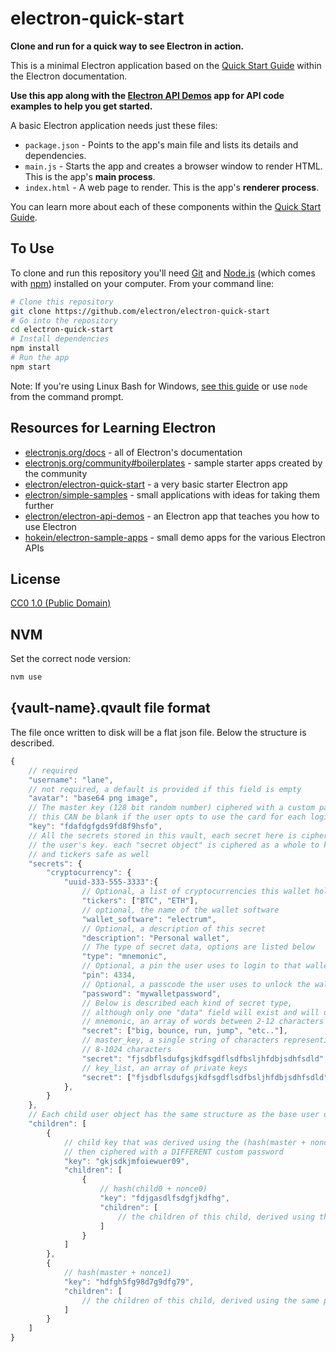 # electron-quick-start

**Clone and run for a quick way to see Electron in action.**

This is a minimal Electron application based on the [Quick Start Guide](https://electronjs.org/docs/tutorial/quick-start) within the Electron documentation.

**Use this app along with the [Electron API Demos](https://electronjs.org/#get-started) app for API code examples to help you get started.**

A basic Electron application needs just these files:

- `package.json` - Points to the app's main file and lists its details and dependencies.
- `main.js` - Starts the app and creates a browser window to render HTML. This is the app's **main process**.
- `index.html` - A web page to render. This is the app's **renderer process**.

You can learn more about each of these components within the [Quick Start Guide](https://electronjs.org/docs/tutorial/quick-start).

## To Use

To clone and run this repository you'll need [Git](https://git-scm.com) and [Node.js](https://nodejs.org/en/download/) (which comes with [npm](http://npmjs.com)) installed on your computer. From your command line:

```bash
# Clone this repository
git clone https://github.com/electron/electron-quick-start
# Go into the repository
cd electron-quick-start
# Install dependencies
npm install
# Run the app
npm start
```

Note: If you're using Linux Bash for Windows, [see this guide](https://www.howtogeek.com/261575/how-to-run-graphical-linux-desktop-applications-from-windows-10s-bash-shell/) or use `node` from the command prompt.

## Resources for Learning Electron

- [electronjs.org/docs](https://electronjs.org/docs) - all of Electron's documentation
- [electronjs.org/community#boilerplates](https://electronjs.org/community#boilerplates) - sample starter apps created by the community
- [electron/electron-quick-start](https://github.com/electron/electron-quick-start) - a very basic starter Electron app
- [electron/simple-samples](https://github.com/electron/simple-samples) - small applications with ideas for taking them further
- [electron/electron-api-demos](https://github.com/electron/electron-api-demos) - an Electron app that teaches you how to use Electron
- [hokein/electron-sample-apps](https://github.com/hokein/electron-sample-apps) - small demo apps for the various Electron APIs

## License

[CC0 1.0 (Public Domain)](LICENSE.md)

## NVM

Set the correct node version:

```bash
nvm use
```

## {vault-name}.qvault file format

The file once written to disk will be a flat json file. Below the structure is described.

```javascript
{
	// required
	"username": "lane",
	// not required, a default is provided if this field is empty
	"avatar": "base64 png image",
	// The master key (128 bit random number) ciphered with a custom password
	// this CAN be blank if the user opts to use the card for each login
	"key": "fdafdgfgds9fd8f9hsfo",
	// All the secrets stored in this vault, each secret here is ciphered using
	// the user's key. each "secret object" is ciphered as a whole to keep descriptions
	// and tickers safe as well
	"secrets": {
		"cryptocurrency": {
			"uuid-333-555-3333":{
				// Optional, a list of cryptocurrencies this wallet holds
				"tickers": ["BTC", "ETH"],
				// optional, the name of the wallet software
				"wallet_software": "electrum",
				// Optional, a description of this secret
				"description": "Personal wallet",
				// The type of secret data, options are listed below
				"type": "mnemonic",
				// Optional, a pin the user uses to login to that wallet. Length 3-10
				"pin": 4334,
				// Optional, a passcode the user uses to unlock the wallet software length 5-25
				"password": "mywalletpassword",
				// Below is described each kind of secret type,
				// although only one "data" field will exist and will depend on "type"
				// mnemonic, an array of words between 2-12 characters each
				"secret": ["big, bounce, run, jump", "etc.."],
				// master_key, a single string of characters representing a key
				// 8-1024 characters
				"secret": "fjsdbflsdufgsjkdfsgdflsdfbsljhfdbjsdhfsdld",
				// key_list, an array of private keys
				"secret": ["fjsdbflsdufgsjkdfsgdflsdfbsljhfdbjsdhfsdld", "fsdaffgdfgdfgdffsdsddffi9238hb345u9brnr9r0"]
			},
		}
	},
	// Each child user object has the same structure as the base user object
	"children": [
		{
			// child key that was derived using the (hash(master + nonce0)),
			// then ciphered with a DIFFERENT custom password
			"key": "gkjsdkjmfoiewuer09",
			"children": [
				{
					// hash(child0 + nonce0)
					"key": "fdjgasdlfsdgfjkdfhg",
					"children": [
						// the children of this child, derived using the same pattern
					]
				}
			]
		},
		{
			// hash(master + nonce1)
			"key": "hdfgh5fg98d7g9dfg79",
			"children": [
				// the children of this child, derived using the same pattern
			]
		}
	]
}
```